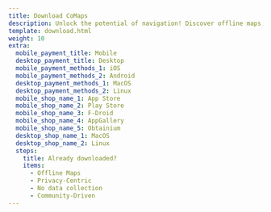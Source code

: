 ```yaml
---
title: Download CoMaps
description: Unlock the potential of navigation! Discover offline maps, privacy-centric features, and a community-driven app
template: download.html
weight: 10
extra:
  mobile_payment_title: Mobile
  desktop_payment_title: Desktop
  mobile_payment_methods_1: iOS
  mobile_payment_methods_2: Android
  desktop_payment_methods_1: MacOS
  desktop_payment_methods_2: Linux
  mobile_shop_name_1: App Store
  mobile_shop_name_2: Play Store
  mobile_shop_name_3: F-Droid
  mobile_shop_name_4: AppGallery
  mobile_shop_name_5: Obtainium
  desktop_shop_name_1: MacOS
  desktop_shop_name_2: Linux
  steps:
    title: Already downloaded?
    items:
      - Offline Maps
      - Privacy-Centric
      - No data collection
      - Community-Driven
---
```

